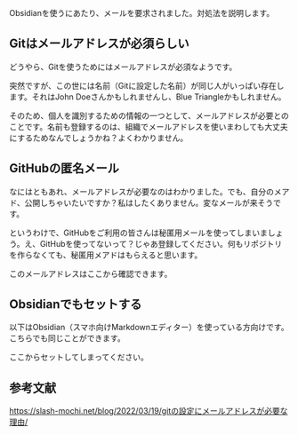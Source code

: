 Obsidianを使うにあたり、メールを要求されました。対処法を説明します。

## Gitはメールアドレスが必須らしい

どうやら、Gitを使うためにはメールアドレスが必須なようです。

突然ですが、この世には名前（Gitに設定した名前）が同じ人がいっぱい存在します。それはJohn Doeさんかもしれませんし、Blue Triangleかもしれません。

そのため、個人を識別するための情報の一つとして、メールアドレスが必要とのことです。名前も登録するのは、組織でメールアドレスを使いまわしても大丈夫にするためなんでしょうかね？よくわかりません。

## GitHubの匿名メール

なにはともあれ、メールアドレスが必要なのはわかりました。でも、自分のメアド、公開しちゃいたいですか？私はしたくありません。変なメールが来そうです。

というわけで、GitHubをご利用の皆さんは秘匿用メールを使ってしまいましょう。え、GitHubを使ってないって？じゃあ登録してください。何もリポジトリを作らなくても、秘匿用メアドはもらえると思います。

このメールアドレスはここから確認できます。



## Obsidianでもセットする

以下はObsidian（スマホ向けMarkdownエディター）を使っている方向けです。こちらでも同じことができます。

ここからセットしてしまってください。

## 参考文献

https://slash-mochi.net/blog/2022/03/19/gitの設定にメールアドレスが必要な理由/